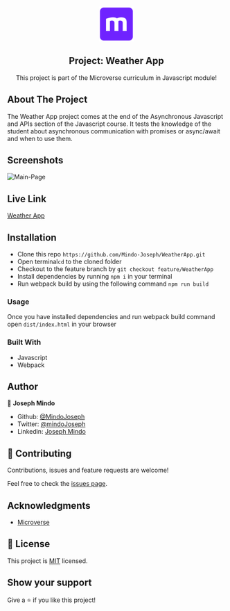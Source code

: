 <br />
<p align="center">
  <a href="https://www.microverse.org/">
    <img src="/src/img/microverse.png" alt="Logo" width="80" height="80">
  </a>

  <h2 align="center">Project: Weather App </h2>

  <p align="center">
    This project is part of the Microverse curriculum in Javascript module!
  </p>
</p>

## About The Project

The Weather App project comes at the end of the Asynchronous Javascript and APIs section of the Javascript course. It tests the knowledge of the student about asynchronous communication with promises or async/await and when to use them.

## Screenshots
![Main-Page](./src/img/screenshot.jpg)

## Live Link

[Weather App](https://weather-app-5ob6pmil8.vercel.app/)

## Installation

* Clone this repo ```https://github.com/Mindo-Joseph/WeatherApp.git```
* Open terminal```cd``` to the cloned folder
* Checkout to the feature branch by ```git checkout feature/WeatherApp```
* Install dependencies by running ```npm i``` in your terminal
* Run webpack build by using the following command ```npm run build```



### Usage

Once you have installed dependencies and run webpack build command  open ```dist/index.html``` in your browser 




### Built With

* Javascript
* Webpack

## Author


👤 **Joseph Mindo**

- Github: [@MindoJoseph](https://github.com/Mindo-Joseph)
- Twitter: [@mindoJoseph](https://twitter.com/mindoJoseph)
- Linkedin: [Joseph Mindo](https://www.linkedin.com/in/josephmindo/)


## 🤝 Contributing

Contributions, issues and feature requests are welcome!

Feel free to check the [issues page](https://github.com/Mindo-Joseph/WeatherApp/issues).


## Acknowledgments

* [Microverse](https://www.microverse.org/)


## 📝 License

This project is [MIT](lic.url) licensed.


## Show your support

Give a ⭐️ if you like this project!